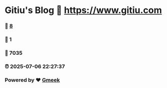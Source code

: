 # Gitiu's Blog :link: https://www.gitiu.com 
### :page_facing_up: [8](https://www.gitiu.com/tag.html) 
### :speech_balloon: 1 
### :hibiscus: 7035 
### :alarm_clock: 2025-07-06 22:27:37 
### Powered by :heart: [Gmeek](https://github.com/Meekdai/Gmeek)
